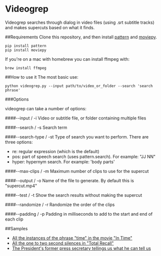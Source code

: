 Videogrep
=========

Videogrep searches through dialog in video files (using .srt subtitle tracks) and makes supercuts based on what it finds.

##Requirements
Clone this repository, and then install [pattern](http://www.clips.ua.ac.be/pages/pattern-search) and [moviepy](https://github.com/Zulko/moviepy).
```
pip install pattern
pip install moviepy
```

If you're on a mac with homebrew you can install ffmpeg with:
```
brew install ffmpeg
```


##How to use it
The most basic use:
```
python videogrep.py --input path/to/video_or_folder --search 'search phrase'
```

###Options

videogrep can take a number of options:

####--input / -i
Video or subtitle file, or folder containing multiple files

####--search / -s
Search term

####--search-type / -st
Type of search you want to perform. There are three options:
* re: regular expression (which is the default)
* pos: part of speech search (uses pattern.search). For example: "JJ NN"
* hyper: hypernym search. For example: 'body parts'

####--max-clips / -m 
Maximum number of clips to use for the supercut

####--output / -o
Name of the file to generate. By default this is "supercut.mp4"

####--test / -t
Show the search results without making the supercut

####--randomize / -r
Randomize the order of the clips

####--padding / -p
Padding in milliseconds to add to the start and end of each clip

##Samples
* [All the instances of the phrase "time" in the movie "In Time"](https://www.youtube.com/watch?v=PQMzOUeprlk)
* [All the one to two second silences in "Total Recall"](https://www.youtube.com/watch?v=qEtEbXVbYJQ)
* [The President's former press secretary tellings us what he can tell us](https://www.youtube.com/watch?v=D7pymdCU5NQ)
